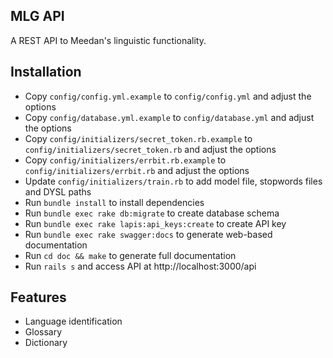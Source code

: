 ## MLG API

A REST API to Meedan's linguistic functionality.

## Installation

* Copy `config/config.yml.example` to `config/config.yml` and adjust the options
* Copy `config/database.yml.example` to `config/database.yml` and adjust the options
* Copy `config/initializers/secret_token.rb.example` to `config/initializers/secret_token.rb` and adjust the options
* Copy `config/initializers/errbit.rb.example` to `config/initializers/errbit.rb` and adjust the options
* Update `config/initializers/train.rb` to add model file, stopwords files and DYSL paths
* Run `bundle install` to install dependencies
* Run `bundle exec rake db:migrate` to create database schema
* Run `bundle exec rake lapis:api_keys:create` to create API key
* Run `bundle exec rake swagger:docs` to generate web-based documentation
* Run `cd doc && make` to generate full documentation
* Run `rails s` and access API at http://localhost:3000/api

## Features

* Language identification
* Glossary
* Dictionary
